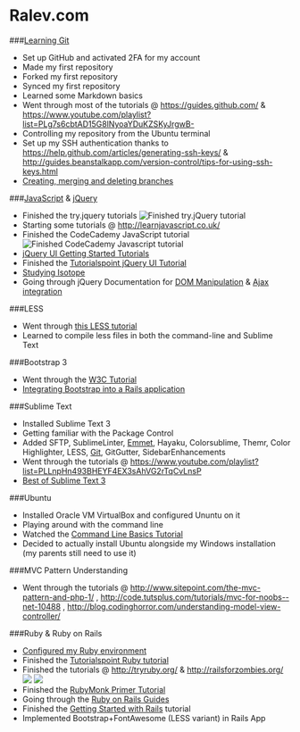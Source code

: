 Ralev.com
=========

###[Learning Git](http://git-scm.com/book/en/v2)
  
  +	Set up GitHub and activated 2FA for my account
  +	Made my first repository
  +	Forked my first repository
  +	Synced my first repository
  +	Learned some Markdown basics
  +	Went through most of the tutorials @ https://guides.github.com/ & https://www.youtube.com/playlist?list=PLg7s6cbtAD15G8lNyoaYDuKZSKyJrgwB-
  +	Controlling my repository from the Ubuntu terminal
  +	Set up my SSH authentication thanks to https://help.github.com/articles/generating-ssh-keys/ & http://guides.beanstalkapp.com/version-control/tips-for-using-ssh-keys.html
  +	[Creating, merging and deleting branches](http://git-scm.com/book/en/v2/Git-Branching-Basic-Branching-and-Merging)

###[JavaScript](http://www.w3schools.com/js/default.asp) & [jQuery](http://www.w3schools.com/jquery/default.asp)

  + Finished the try.jquery tutorials ![Finished try.jQuery tutorial](http://s22.postimg.org/4ra1o5rxt/jquery.png)
  + Starting some tutorials @ http://learnjavascript.co.uk/
  + Finished the CodeCademy JavaScript tutorial ![Finished CodeCademy Javascript tutorial](http://s17.postimg.org/yc5y222jz/image.png)
  + [jQuery UI Getting Started Tutorials](http://learn.jquery.com/jquery-ui/)
  + Finished the [Tutorialspoint jQuery UI Tutorial](http://www.tutorialspoint.com/jqueryui/index.htm)
  + [Studying Isotope](http://isotope.metafizzy.co/#getting-started)
  + Going through jQuery Documentation for [DOM Manipulation](http://api.jquery.com/category/manipulation/) & [Ajax integration](http://api.jquery.com/category/ajax/)
 
###LESS

  + Went through [this LESS tutorial](http://verekia.com/less-css/dont-read-less-css-tutorial-highly-addictive)
  + Learned to compile less files in both the command-line and Sublime Text

###Bootstrap 3

  + Went through the [W3C Tutorial](http://www.w3schools.com/bootstrap/default.asp)
  + [Integrating Bootstrap into a Rails application](https://github.com/seyhunak/twitter-bootstrap-rails)

###Sublime Text

  + Installed Sublime Text 3
  + Getting familiar with the Package Control
  + Added SFTP, SublimeLinter, [Emmet](https://scotch.io/tutorials/write-html-crazy-fast-with-emmet-an-interactive-guide), Hayaku, Colorsublime, Themr, Color Highlighter, LESS, [Git](https://scotch.io/tutorials/using-git-inside-of-sublime-text-to-improve-workflow), GitGutter, SidebarEnhancements
  + Went through the tutorials @ https://www.youtube.com/playlist?list=PLLnpHn493BHEYF4EX3sAhVG2rTqCvLnsP
  + [Best of Sublime Text 3](https://scotch.io/bar-talk/best-of-sublime-text-3-features-plugins-and-settings)

###Ubuntu

  + Installed Oracle VM VirtualBox and configured Ununtu on it
  + Playing around with the command line
  + Watched the [Command Line Basics Tutorial](https://www.youtube.com/playlist?list=PLLnpHn493BHGmEYzbjWPJsnRMhvs-PSYG)
  + Decided to actually install Ubuntu alongside my Windows installation (my parents still need to use it)

###MVC Pattern Understanding
  + Went through the tutorials @ http://www.sitepoint.com/the-mvc-pattern-and-php-1/ , http://code.tutsplus.com/tutorials/mvc-for-noobs--net-10488 , http://blog.codinghorror.com/understanding-model-view-controller/

###Ruby & Ruby on Rails
  + [Configured my Ruby environment](http://ryanbigg.com/2014/10/ubuntu-ruby-ruby-install-chruby-and-you/)
  + Finished the [Tutorialspoint Ruby tutorial](http://www.tutorialspoint.com/ruby/)
  + Finished the tutorials @ http://tryruby.org/ & http://railsforzombies.org/ ![](http://s30.postimg.org/pg9oe3b7l/tryruby.jpg) ![](http://s30.postimg.org/ibrv523y9/rfz.jpg)
  + Finished the [RubyMonk Primer Tutorial](https://rubymonk.com/learning/books/1-ruby-primer)
  + Going through the [Ruby on Rails Guides](http://guides.rubyonrails.org/index.html)
  + Finished the [Getting Started with Rails](http://guides.rubyonrails.org/getting_started.html) tutorial
  + Implemented Bootstrap+FontAwesome (LESS variant) in Rails App
